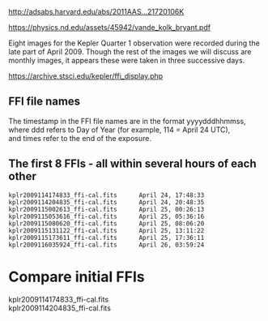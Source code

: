 
http://adsabs.harvard.edu/abs/2011AAS...21720106K

https://physics.nd.edu/assets/45942/vande_kolk_bryant.pdf


Eight images for the Kepler Quarter 1 observation were recorded during the late part of April 2009.
Though the rest of the images we will discuss are monthly images, it appears these were taken in 
three successive days.


https://archive.stsci.edu/kepler/ffi_display.php


## FFI file names
The timestamp in the FFI file names are in the format yyyydddhhmmss, 
where ddd refers to Day of Year (for example, 114 = April 24 UTC),  
and times refer to the end of the exposure.

## The first 8 FFIs - all within several hours of each other
```
kplr2009114174833_ffi-cal.fits      April 24, 17:48:33
kplr2009114204835_ffi-cal.fits      April 24, 20:48:35
kplr2009115002613_ffi-cal.fits      April 25, 00:26:13
kplr2009115053616_ffi-cal.fits      April 25, 05:36:16
kplr2009115080620_ffi-cal.fits      April 25, 08:06:20
kplr2009115131122_ffi-cal.fits      April 25, 13:11:22
kplr2009115173611_ffi-cal.fits      April 25, 17:36:11
kplr2009116035924_ffi-cal.fits      April 26, 03:59:24
```

# Compare initial FFIs
kplr2009114174833_ffi-cal.fits  
kplr2009114204835_ffi-cal.fits  
